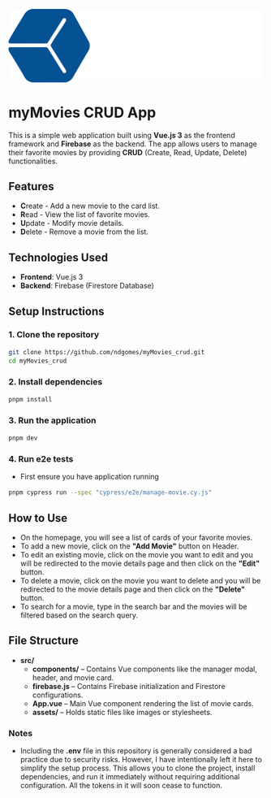 ![](./src/assets/logo.svg)

# myMovies CRUD App

This is a simple web application built using **Vue.js 3** as the frontend framework and **Firebase** as the backend. The app allows users to manage their favorite movies by providing **CRUD** (Create, Read, Update, Delete) functionalities.

## Features

- **C**reate - Add a new movie to the card list.
- **R**ead - View the list of favorite movies.
- **U**pdate - Modify movie details.
- **D**elete - Remove a movie from the list.

## Technologies Used

- **Frontend**: Vue.js 3
- **Backend**: Firebase (Firestore Database)

## Setup Instructions

### 1. Clone the repository

```bash
git clone https://github.com/ndgomes/myMovies_crud.git
cd myMovies_crud
```

### 2. Install dependencies

```bash
pnpm install
```

### 3. Run the application

```bash
pnpm dev
```

### 4. Run e2e tests

- First ensure you have application running

```bash
pnpm cypress run --spec "cypress/e2e/manage-movie.cy.js"
```

## How to Use

- On the homepage, you will see a list of cards of your favorite movies.
- To add a new movie, click on the **"Add Movie"** button on Header.
- To edit an existing movie, click on the movie you want to edit and you will be redirected to the movie details page and then click on the **"Edit"** button.
- To delete a movie, click on the movie you want to delete and you will be redirected to the movie details page and then click on the **"Delete"** button.
- To search for a movie, type in the search bar and the movies will be filtered based on the search query.

## File Structure

- **src/**
  - **components/** – Contains Vue components like the manager modal, header, and movie card.
  - **firebase.js** – Contains Firebase initialization and Firestore configurations.
  - **App.vue** – Main Vue component rendering the list of movie cards.
  - **assets/** – Holds static files like images or stylesheets.

### Notes

- Including the **.env** file in this repository is generally considered a bad practice due to security risks. However, I have intentionally left it here to simplify the setup process. This allows you to clone the project, install dependencies, and run it immediately without requiring additional configuration. All the tokens in it will soon cease to function.

